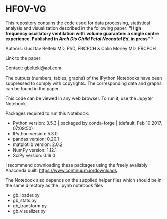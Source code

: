 # HFOV-VG

This repository contains the code used for data processing, statistical analysis and visualization described in the following paper: **"High frequency oscillatory ventilation with volume guarantee: a single centre experience. Published in _Arch Dis Child Fetal Neonatal Ed_, in press"** *

Authors: Gusztav Belteki MD, PhD, FRCPCH & Colin Morley MD, FRCPCH 

Link to the paper: 

Contact: gbelteki@aol.com


The outputs (numbers, tables, graphs) of the IPython Notebooks have been suppressed to comply with copyrights. The corresponding data and graphs can be found in the paper.

This code can be viewed in any web browser. To run it, use the Jupyter Notebook. 


Packages required to run this Notebook:

- Python version: 3.5.3 | packaged by conda-forge | (default, Feb 10 2017, 07:09:50)
- IPython version: 5.3.0
- pandas version: 0.20.1
- matplotlib version: 2.0.2
- NumPy version: 1.12.1
- SciPy version: 0.19.0


I recommend downloading these packages using the freely availably Anaconda built: https://www.continuum.io/downloads


The Notebook also depends on the supplied helper files which should be in the same directory as the .ipynb notebook files

- gb_loader.py
- gb_stats.py
- gb_transform.py
- gb_visualizer.py
